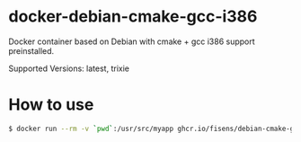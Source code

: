 # docker-debian-cmake-gcc-i386
Docker container based on Debian with cmake + gcc i386 support preinstalled.

Supported Versions: latest, trixie

# How to use

```bash
$ docker run --rm -v `pwd`:/usr/src/myapp ghcr.io/fisens/debian-cmake-gcc-i386:<version> command
```